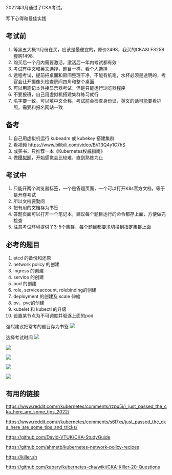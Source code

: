 2022年3月通过了CKA考试。

写下心得和最佳实践

## 考试前

1. 等黑五大概11月份在买，应该是最便宜的，原价2498，我买的CKA&LFS258套购1498.
2. 购买后一个月内需要激活，激活后一年内考试都有效
3. 考试有中文和英文选择，题目一样，看个人选择
4. 远程考试，提前把桌面和房间整理干净，不能有纸笔，水杯必须是透明的，考官会让开摄像头检查房间四角和整个桌面
5. 可以用笔记本外接显示器考试，但是只能运行浏览器程序
6. 不要报班，自己用虚拟机搭建集群练习就行
7. 名字要一致，可以填中文全称，考试前会检查身份证，英文的话可能要看护照，需要和报名网站一致


## 备考

1. 自己用虚拟机运行 kubeadm 或 kubekey 搭建集群
2. 看视频 https://www.bilibili.com/video/BV13Q4y1C7hS
3. 或买书，只推荐一本《Kubernetes权威指南》
4. 做[模拟题](https://github.com/kabary/kubernetes-cka/wiki/CKA-Killer-20-Question)，开始感觉会比较难，直到熟练为止


## 考试中

1. 只能开两个浏览器标签，一个是答题页面，一个可以打开K8s官方文档，等于是开卷考试
2. 所以文档要勤阅
3. 把有用的文档存为书签
4. 答题页面可以打开一个笔记本，建议每个题目运行的命令都存上面，方便做完检查
5. 注意考试环境提供了3-5个集群，每个题目都要求切换到指定集群上面

## 必考的题目

1. etcd 的备份和还原
2. network policy 的创建
3. ingress 的创建
4. service 的创建
5. pod 的创建
6. role, serviceaccount, rolebinding的创建
7. deployment 的创建及 scale 伸缩
8. pv，pvc的创建
9. kubelet 和 kubectl 的升级
10. 设置某节点为不可调度并驱逐上面的pod


强烈建议把常考的题目存为书签
![](http://pek3b.qingstor.com/hexo-blog/20220308163318.png)

选择考试时间
![](http://pek3b.qingstor.com/hexo-blog/20220219205457.png)

![](http://pek3b.qingstor.com/hexo-blog/20220219205428.png)

![](http://pek3b.qingstor.com/hexo-blog/20220219205752.png)

![](http://pek3b.qingstor.com/hexo-blog/20220219210210.png)

![](http://pek3b.qingstor.com/hexo-blog/20220305204824.png)

## 有用的链接

https://www.reddit.com/r/kubernetes/comments/rzpu5i/i_just_passed_the_cka_here_are_some_tips_2022/

https://www.reddit.com/r/kubernetes/comments/s6l7xs/just_passed_the_cka_here_are_some_tips_and_tricks/

https://github.com/David-VTUK/CKA-StudyGuide

https://github.com/ahmetb/kubernetes-network-policy-recipes

https://killer.sh

https://github.com/kabary/kubernetes-cka/wiki/CKA-Killer-20-Questions